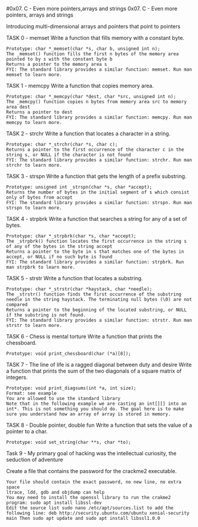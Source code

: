 #0x07. C - Even more pointers,arrays and strings
0x07. C - Even more pointers, arrays and strings

Introducing multi-dimensional arrays and pointers that point to pointers

TASK 0 - memset Write a function that fills memory with a constant byte.

    Prototype: char *_memset(char *s, char b, unsigned int n);
    The _memset() function fills the first n bytes of the memory area pointed to by s with the constant byte b
    Returns a pointer to the memory area s
    FYI: The standard library provides a similar function: memset. Run man memset to learn more.

TASK 1 - memcpy Write a function that copies memory area.

    Prototype: char *_memcpy(char *dest, char *src, unsigned int n);
    The _memcpy() function copies n bytes from memory area src to memory area dest
    Returns a pointer to dest
    FYI: The standard library provides a similar function: memcpy. Run man memcpy to learn more.

TASK 2 - strchr Write a function that locates a character in a string.

    Prototype: char *_strchr(char *s, char c);
    Returns a pointer to the first occurrence of the character c in the string s, or NULL if the character is not found
    FYI: The standard library provides a similar function: strchr. Run man strchr to learn more.

TASK 3 - strspn Write a function that gets the length of a prefix substring.

    Prototype: unsigned int _strspn(char *s, char *accept);
    Returns the number of bytes in the initial segment of s which consist only of bytes from accept
    FYI: The standard library provides a similar function: strspn. Run man strspn to learn more.

TASK 4 - strpbrk Write a function that searches a string for any of a set of bytes.

    Prototype: char *_strpbrk(char *s, char *accept);
    The _strpbrk() function locates the first occurrence in the string s of any of the bytes in the string accept
    Returns a pointer to the byte in s that matches one of the bytes in accept, or NULL if no such byte is found
    FYI: The standard library provides a similar function: strpbrk. Run man strpbrk to learn more.

TASK 5 - strstr Write a function that locates a substring.

    Prototype: char *_strstr(char *haystack, char *needle);
    The _strstr() function finds the first occurrence of the substring needle in the string haystack. The terminating null bytes (\0) are not compared
    Returns a pointer to the beginning of the located substring, or NULL if the substring is not found.
    FYI: The standard library provides a similar function: strstr. Run man strstr to learn more.

TASK 6 - Chess is mental torture Write a function that prints the chessboard.

    Prototype: void print_chessboard(char (*a)[8]);

TASK 7 - The line of life is a ragged diagonal between duty and desire Write a function that prints the sum of the two diagonals of a square matrix of integers.

    Prototype: void print_diagsums(int *a, int size);
    Format: see example
    You are allowed to use the standard library
    Note that in the following example we are casting an int[][] into an int*. This is not something you should do. The goal here is to make sure you understand how an array of array is stored in memory.

TASK 8 - Double pointer, double fun Write a function that sets the value of a pointer to a char.

    Prototype: void set_string(char **s, char *to);

Task 9 - My primary goal of hacking was the intellectual curiosity, the seduction of adventure

Create a file that contains the password for the crackme2 executable.

    Your file should contain the exact password, no new line, no extra space
    ltrace, ldd, gdb and objdump can help
    You may need to install the openssl library to run the crakme2 program: sudo apt install libssl-dev
    Edit the source list sudo nano /etc/apt/sources.list to add the following line: deb http://security.ubuntu.com/ubuntu xenial-security main Then sudo apt update and sudo apt install libssl1.0.0
